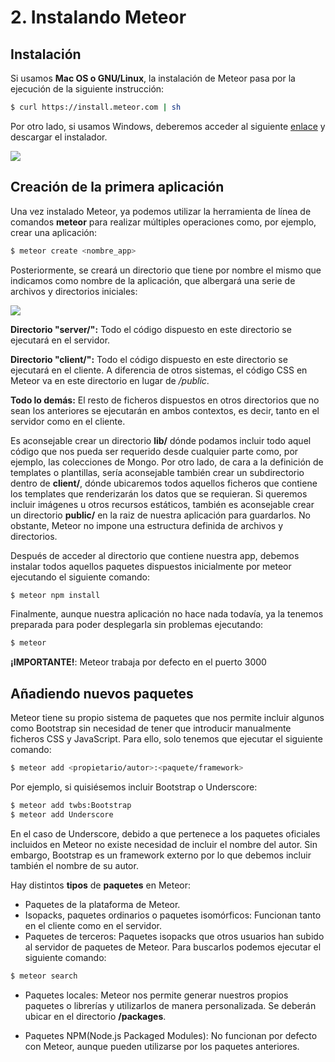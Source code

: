 # 2. Instalando Meteor

## Instalación

Si usamos **Mac OS o GNU/Linux**, la instalación de Meteor pasa por la ejecución de la siguiente instrucción:

```bash
$ curl https://install.meteor.com | sh
```

Por otro lado, si usamos Windows, deberemos acceder al siguiente [enlace](https://www.meteor.com/install) y descargar el instalador.

![](http://i.imgur.com/aux89yw.png)

## Creación de la primera aplicación
Una vez instalado Meteor, ya podemos utilizar la herramienta de línea de comandos **meteor** para realizar múltiples operaciones como, por ejemplo, crear una aplicación:

```bash
$ meteor create <nombre_app>
```

Posteriormente, se creará un directorio que tiene por nombre el mismo que indicamos como nombre de la aplicación, que albergará una serie de archivos y directorios iniciales:

![](http://i.imgur.com/zQupCvg.png)

**Directorio "server/":** Todo el código dispuesto en este directorio se ejecutará en el servidor.

**Directorio "client/":** Todo el código dispuesto en este directorio se ejecutará en el cliente. A diferencia de otros sistemas, el código CSS en Meteor va en este directorio en lugar de */public*.

**Todo lo demás:** El resto de ficheros dispuestos en otros directorios que no sean los anteriores se ejecutarán en ambos contextos, es decir, tanto en el servidor como en el cliente.

Es aconsejable crear un directorio **lib/** dónde podamos incluir todo aquel código que nos pueda ser requerido desde cualquier parte como, por ejemplo, las colecciones de Mongo.
Por otro lado, de cara a la definición de templates o plantillas, sería aconsejable también crear un subdirectorio dentro de **client/**, dónde ubicaremos todos aquellos ficheros que contiene los templates que renderizarán los datos que se requieran.
Si queremos incluir imágenes u otros recursos estáticos, también es aconsejable crear un directorio **public/** en la raiz de nuestra aplicación para guardarlos.
No obstante, Meteor no impone una estructura definida de archivos y directorios.


Después de acceder al directorio que contiene nuestra app, debemos instalar todos aquellos paquetes dispuestos inicialmente por meteor ejecutando el siguiente comando:

```bash
$ meteor npm install
```

Finalmente, aunque nuestra aplicación no hace nada todavía, ya la tenemos preparada para poder desplegarla sin problemas ejecutando:

```bash
$ meteor
```

**¡IMPORTANTE!**:
Meteor trabaja por defecto en el puerto 3000

## Añadiendo nuevos paquetes
Meteor tiene su propio sistema de paquetes que nos permite incluir algunos como Bootstrap sin necesidad de tener que introducir manualmente ficheros CSS y JavaScript.
Para ello, solo tenemos que ejecutar el siguiente comando:

```bash
$ meteor add <propietario/autor>:<paquete/framework>
```
 Por ejemplo, si quisiésemos incluir Bootstrap o Underscore:

 ```bash
 $ meteor add twbs:Bootstrap
 $ meteor add Underscore
 ```

 En el caso de Underscore, debido a que pertenece a los paquetes oficiales incluidos en Meteor no existe necesidad de incluir el nombre del autor. Sin embargo, Bootstrap es un framework externo por lo que debemos incluir también el nombre de su autor.

 Hay distintos **tipos** de **paquetes** en Meteor:
 - Paquetes de la plataforma de Meteor.
 - Isopacks, paquetes ordinarios o paquetes isomórficos: Funcionan tanto en el cliente como en el servidor.
 - Paquetes de terceros: Paquetes isopacks que otros usuarios han subido al servidor de paquetes de Meteor. Para buscarlos podemos ejecutar el siguiente comando:

 ```bash
 $ meteor search
 ```
 - Paquetes locales: Meteor nos permite generar nuestros propios paquetes o librerías y utilizarlos de manera personalizada. Se deberán ubicar en el directorio **/packages**.

 - Paquetes NPM(Node.js Packaged Modules): No funcionan por defecto con Meteor, aunque pueden utilizarse por los paquetes anteriores.
